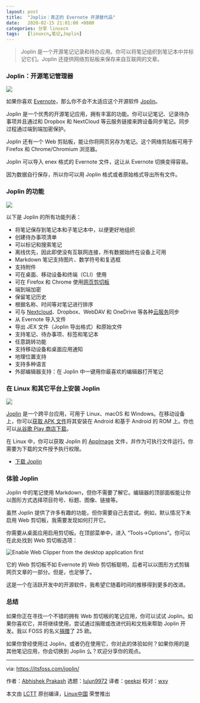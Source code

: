 ```yaml
---
layout: post
title:	"Joplin：真正的 Evernote 开源替代品"
date:	2020-02-15 21:01:00 +0800 
categories:	分享 linuxcn 
tags:	[linuxcn,笔记,Joplin]
---
```




> 
> Joplin 是一个开源笔记记录和待办应用。你可以将笔记组织到笔记本中并标记它们。Joplin 还提供网络剪贴板来保存来自互联网的文章。
> 
> 
> 


### Joplin：开源笔记管理器


![](/Asserts/Images//attachment/album/202002/15/210300meyagyuwawr1uhuw.jpg)


如果你喜欢 [Evernote](https://evernote.com/)，那么你不会不太适应这个开源软件 [Joplin](https://joplinapp.org/)。


Joplin 是一个优秀的开源笔记应用，拥有丰富的功能。你可以记笔记、记录待办事项并且通过和 Dropbox 和 NextCloud 等云服务链接来跨设备同步笔记。同步过程通过端到端加密保护。


Joplin 还有一个 Web 剪贴板，能让你将网页另存为笔记。这个网络剪贴板可用于 Firefox 和 Chrome/Chromium 浏览器。


Joplin 可以导入 enex 格式的 Evernote 文件，这让从 Evernote 切换变得容易。


因为数据自行保存，所以你可以用 Joplin 格式或者原始格式导出所有文件。


### Joplin 的功能


![](/Asserts/Images//attachment/album/202002/15/210303br9h2il5ntz9nold.png)


以下是 Joplin 的所有功能列表：


* 将笔记保存到笔记本和子笔记本中，以便更好地组织
* 创建待办事项清单
* 可以标记和搜索笔记
* 离线优先，因此即使没有互联网连接，所有数据始终在设备上可用
* Markdown 笔记支持图片、数学符号和复选框
* 支持附件
* 可在桌面、移动设备和终端（CLI）使用
* 可在 Firefox 和 Chrome 使用[网页剪切板](https://joplinapp.org/clipper/)
* 端到端加密
* 保留笔记历史
* 根据名称、时间等对笔记进行排序
* 可与 [Nextcloud](https://nextcloud.com/)、Dropbox、WebDAV 和 OneDrive 等各种[云服务](https://itsfoss.com/cloud-services-linux/)同步
* 从 Evernote 导入文件
* 导出 JEX 文件（Joplin 导出格式）和原始文件
* 支持笔记、待办事项、标签和笔记本
* 任意跳转功能
* 支持移动设备和桌面应用通知
* 地理位置支持
* 支持多种语言
* 外部编辑器支持：在 Joplin 中一键用你最喜欢的编辑器打开笔记


### 在 Linux 和其它平台上安装 Joplin


![](/Asserts/Images//attachment/album/202002/15/210219p04kvuwe9oknf109.jpg)


[Joplin](https://github.com/laurent22/joplin) 是一个跨平台应用，可用于 Linux、macOS 和 Windows。在移动设备上，你可以[获取 APK 文件](https://itsfoss.com/download-apk-ubuntu/)将其安装在 Android 和基于 Android 的 ROM 上。你也可以[从谷歌 Play 商店下载](https://play.google.com/store/apps/details?id=net.cozic.joplin&hl=en_US)。


在 Linux 中，你可以获取 Joplin 的 [AppImage](https://itsfoss.com/use-appimage-linux/) 文件，并作为可执行文件运行。你需要为下载的文件授予执行权限。


* [下载 Joplin](https://github.com/laurent22/joplin/releases)


### 体验 Joplin


Joplin 中的笔记使用 Markdown，但你不需要了解它。编辑器的顶部面板能让你以图形方式选择项目符号、标题、图像、链接等。


虽然 Joplin 提供了许多有趣的功能，但你需要自己去尝试。例如，默认情况下未启用 Web 剪切板，我需要发现如何打开它。


你需要从桌面应用启用剪切板。在顶部菜单中，进入 “Tools->Options”。你可以在此处找到 Web 剪切板选项：


![Enable Web Clipper from the desktop application first](/Asserts/Images//attachment/album/202002/15/210221vb20ziai0ki04yf2.jpg)


它的 Web 剪切板不如 Evernote 的 Web 剪切板聪明，后者可以以图形方式剪辑网页文章的一部分。但是，也足够了。


这是一个在活跃开发中的开源软件，我希望它随着时间的推移得到更多的改进。


### 总结


如果你正在寻找一个不错的拥有 Web 剪切板的笔记应用，你可以试试 Joplin。如果你喜欢它，并将继续使用，尝试通过捐赠或改进代码和文档来帮助 Joplin 开发。我以 FOSS 的名义[捐赠](https://itsfoss.com/donations-foss/)了 25 欧。


如果你曾经使用过 Joplin，或者仍在使用它，你对此的体验如何？如果你用的是其他笔记应用，你会切换到 Joplin 么？欢迎分享你的观点。




---


via: <https://itsfoss.com/joplin/>


作者：[Abhishek Prakash](https://itsfoss.com/author/abhishek/) 选题：[lujun9972](https://github.com/lujun9972) 译者：[geekpi](https://github.com/geekpi) 校对：[wxy](https://github.com/wxy)


本文由 [LCTT](https://github.com/LCTT/TranslateProject) 原创编译，[Linux中国](https://linux.cn/) 荣誉推出
